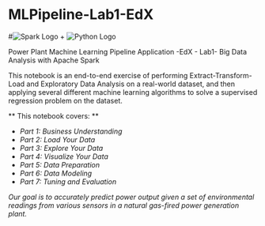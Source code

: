 # MLPipeline-Lab1-EdX

#![Spark Logo](http://spark-mooc.github.io/web-assets/images/ta_Spark-logo-small.png) + ![Python Logo](http://spark-mooc.github.io/web-assets/images/python-logo-master-v3-TM-flattened_small.png)

Power Plant Machine Learning Pipeline Application -EdX - Lab1- Big Data Analysis with Apache Spark


This notebook is an end-to-end exercise of performing Extract-Transform-Load and Exploratory Data Analysis on a real-world dataset, and then applying several different machine learning algorithms to solve a supervised regression problem on the dataset.

** This notebook covers: **
* *Part 1: Business Understanding*
* *Part 2: Load Your Data*
* *Part 3: Explore Your Data*
* *Part 4: Visualize Your Data*
* *Part 5: Data Preparation*
* *Part 6: Data Modeling*
* *Part 7: Tuning and Evaluation*

*Our goal is to accurately predict power output given a set of environmental readings from various sensors in a natural gas-fired power generation plant.*
